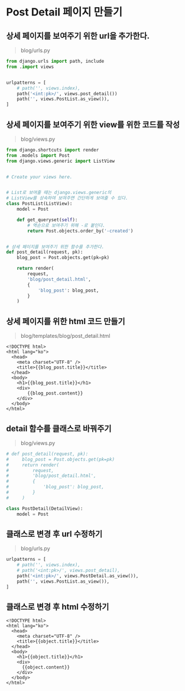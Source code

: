 # Post Detail 페이지 만들기

## 상세 페이지를 보여주기 위한 url을 추가한다.

> blog/urls.py

```python
from django.urls import path, include
from .import views


urlpatterns = [
    # path('', views.index),
    path('<int:pk>/', views.post_detail())
    path('', views.PostList.as_view()),
]
```

## 상세 페이지를 보여주기 위한 view를 위한 코드를 작성

> blog/views.py

```python
from django.shortcuts import render
from .models import Post
from django.views.generic import ListView


# Create your views here.


# List로 보여줄 때는 django.views.generic의
# ListView를 상속하여 보여주면 간단하게 보여줄 수 있다.
class PostList(ListView):
    model = Post

    def get_queryset(self):
        # 역순으로 보여주기 위해 -로 붙인다.
        return Post.objects.order_by('-created')


# 상세 페이지를 보여주기 위한 함수를 추가한다.
def post_detail(request, pk):
    blog_post = Post.objects.get(pk=pk)

    return render(
        request,
        'blog/post_detail.html',
        {
            'blog_post': blog_post,
        }
    )
```

## 상세 페이지를 위한 html 코드 만들기

> blog/templates/blog/post_detail.html

```django
<!DOCTYPE html>
<html lang="ko">
  <head>
    <meta charset="UTF-8" />
    <title>{{blog_post.title}}</title>
  </head>
  <body>
    <h1>{{blog_post.title}}</h1>
    <div>
        {{blog_post.content}}
    </div>
  </body>
</html>
```

## detail 함수를 클래스로 바꿔주기

> blog/views.py

```python
# def post_detail(request, pk):
#     blog_post = Post.objects.get(pk=pk)
#     return render(
#         request,
#         'blog/post_detail.html',
#         {
#             'blog_post': blog_post,
#         }
#     )

class PostDetail(DetailView):
    model = Post
```

## 클래스로 변경 후 url 수정하기

> blog/urls.py

```python
urlpatterns = [
    # path('', views.index),
    # path('<int:pk>/', views.post_detail),
    path('<int:pk>/', views.PostDetail.as_view()),
    path('', views.PostList.as_view()),
]
```

## 클래스로 변경 후 html 수정하기

```django
<!DOCTYPE html>
<html lang="ko">
  <head>
    <meta charset="UTF-8" />
    <title>{{object.title}}</title>
  </head>
  <body>
    <h1>{{object.title}}</h1>
    <div>
      {{object.content}}
    </div>
  </body>
</html>
```
